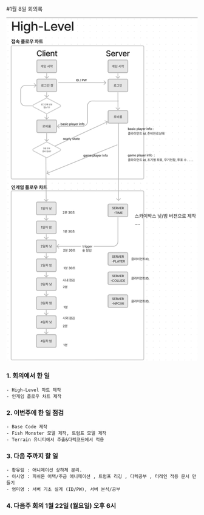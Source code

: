 #1월 8일 회의록

![](report_240115/report_2401150.png)
### 1. 회의에서 한 일
    - High-Level 차트 제작
    - 인게임 플로우 차트 제작
### 2. 이번주에 한 일 점검
    - Base Code 제작
    - Fish Monster 모델 제작, 트럼프 모델 제작
    - Terrain 유니티에서 추출&다렉코드에서 적용
### 3. 다음 주까지 할 일
    - 황유림 : 애니메이션 상하체 분리.
    - 이시영 : 피쉬몬 어택/주금 애니메이션 , 트럼프 리깅 , 다렉공부 , 터레인 적용 문서 만들기
    - 엄미영 : 서버 기초 설계 (ID/PW), 서버 분석/공부
### 4. 다음주 회의 1월 22일 (월요일) 오후 6시